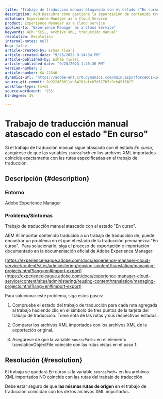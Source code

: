 ```yaml
---
title: "Trabajo de traducción manual bloqueado con el estado \"En curso\""
description: AEM Descubra cómo gestiona la importación de contenido traducido y por qué el estado de la traducción se queda atascado "En curso".
solution: Experience Manager as a Cloud Service
product: Experience Manager as a Cloud Service
applies-to: "Experience Manager as a Cloud Service"
keywords: AEM "KCS,, Archivo XML, traducción manual"
resolution: Resolution
internal-notes: null
bug: false
article-created-by: Eshaa Tiwari
article-created-date: "9/25/2023 3:14:34 PM"
article-published-by: Eshaa Tiwari
article-published-date: "9/28/2023 1:40:30 PM"
version-number: 2
article-number: KA-22846
dynamics-url: "https://adobe-ent.crm.dynamics.com/main.aspx?forceUCI=1&pagetype=entityrecord&etn=knowledgearticle&id=7ee83c3b-b65b-ee11-be6f-6045bd006704"
source-git-commit: 9e922463011ab34281afc07df17b7c9cb4916b17
workflow-type: tm+mt
source-wordcount: '255'
ht-degree: 3%

---
```


# Trabajo de traducción manual atascado con el estado &quot;En curso&quot;


Si el trabajo de traducción manual sigue atascado con el estado *En curso*, asegúrese de que las variables `sourcePath` en los archivos XML importados coincide exactamente con las rutas especificadas en el trabajo de traducción.

## Descripción {#description}


### <b>Entorno</b>

Adobe Experience Manager



### <b>Problema/Síntomas</b>

Trabajo de traducción manual atascado con el estado &quot;En curso&quot;.



AEM Al importar contenido traducido a un trabajo de traducción de, puede encontrar un problema en el que el estado de la traducción permanezca &quot;En curso&quot;.  Para solucionarlo, siga el proceso de exportación e importación documentado en la documentación oficial de Adobe Experience Manager:



[https://experienceleague.adobe.com/docs/experience-manager-cloud-service/content/sites/administering/reusing-content/translation/managing-projects.html?lang=en#import-export](https://experienceleague.adobe.com/docs/experience-manager-cloud-service/content/sites/administering/reusing-content/translation/managing-projects.html?lang=en#import-export)



Para solucionar este problema, siga estos pasos:



1. Compruebe el estado del trabajo de traducción para cada ruta agregada al trabajo haciendo clic en el símbolo de tres puntos de la tarjeta del trabajo de traducción. Tome nota de las rutas y sus respectivos estados.

2. Comparar los archivos XML importados con los archivos XML de la exportación original.

3. Asegúrese de que la variable `sourcePath=` en el elemento translationObjectFile coincide con las rutas vistas en el paso 1.




## Resolución {#resolution}


El trabajo se quedará *En curso* si la variable `sourcePath=` en los archivos XML importados NO coincide con las rutas del trabajo de traducción.

Debe estar seguro de que <b>las mismas rutas de origen</b> en el trabajo de traducción coincidan con los de los archivos XML importados.
